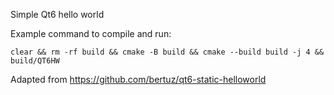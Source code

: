 Simple Qt6 hello world

Example command to compile and run:
```
clear && rm -rf build && cmake -B build && cmake --build build -j 4 && build/QT6HW
```


Adapted from https://github.com/bertuz/qt6-static-helloworld
